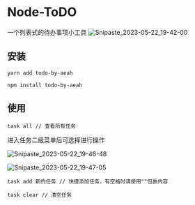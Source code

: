 # Node-ToDO
一个列表式的待办事项小工具
![Snipaste_2023-05-22_19-42-00](https://github.com/AeahKa/Node-ToDO/assets/106063134/0f9822c6-61d4-46e4-b288-aa935db907cc)
## 安装
```
yarn add todo-by-aeah

npm install todo-by-aeah
```
## 使用
```
task all // 查看所有任务
```
进入任务二级菜单后可选择进行操作

![Snipaste_2023-05-22_19-46-48](https://github.com/AeahKa/Node-ToDO/assets/106063134/dde76f63-7a52-4d7a-9da2-2ee9270eba07)

![Snipaste_2023-05-22_19-47-05](https://github.com/AeahKa/Node-ToDO/assets/106063134/9f6374ed-ce31-4927-9156-0f4e379b6043)

```
task add 新的任务 // 快捷添加任务，有空格时请使用""包裹内容
```
```
task clear // 清空任务
```
